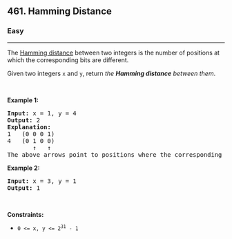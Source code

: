 <h2>461. Hamming Distance</h2><h3>Easy</h3><hr><div style="user-select: auto;"><p style="user-select: auto;">The <a href="https://en.wikipedia.org/wiki/Hamming_distance" target="_blank" style="user-select: auto;">Hamming distance</a> between two integers is the number of positions at which the corresponding bits are different.</p>

<p style="user-select: auto;">Given two integers <code style="user-select: auto;">x</code> and <code style="user-select: auto;">y</code>, return <em style="user-select: auto;">the <strong style="user-select: auto;">Hamming distance</strong> between them</em>.</p>

<p style="user-select: auto;">&nbsp;</p>
<p style="user-select: auto;"><strong style="user-select: auto;">Example 1:</strong></p>

<pre style="user-select: auto;"><strong style="user-select: auto;">Input:</strong> x = 1, y = 4
<strong style="user-select: auto;">Output:</strong> 2
<strong style="user-select: auto;">Explanation:</strong>
1   (0 0 0 1)
4   (0 1 0 0)
       ↑   ↑
The above arrows point to positions where the corresponding bits are different.
</pre>

<p style="user-select: auto;"><strong style="user-select: auto;">Example 2:</strong></p>

<pre style="user-select: auto;"><strong style="user-select: auto;">Input:</strong> x = 3, y = 1
<strong style="user-select: auto;">Output:</strong> 1
</pre>

<p style="user-select: auto;">&nbsp;</p>
<p style="user-select: auto;"><strong style="user-select: auto;">Constraints:</strong></p>

<ul style="user-select: auto;">
	<li style="user-select: auto;"><code style="user-select: auto;">0 &lt;=&nbsp;x, y &lt;= 2<sup style="user-select: auto;">31</sup> - 1</code></li>
</ul>
</div>